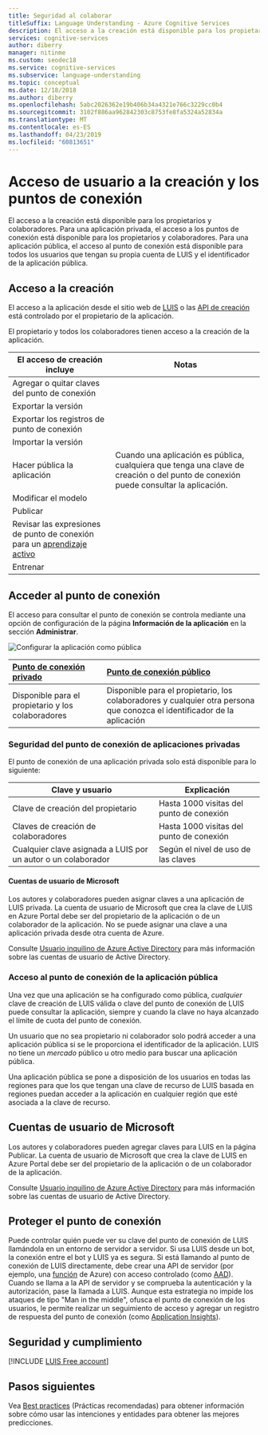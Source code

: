 ```yaml
---
title: Seguridad al colaborar
titleSuffix: Language Understanding - Azure Cognitive Services
description: El acceso a la creación está disponible para los propietarios y colaboradores. Para una aplicación privada, el acceso a los puntos de conexión está disponible para los propietarios y colaboradores.
services: cognitive-services
author: diberry
manager: nitinme
ms.custom: seodec18
ms.service: cognitive-services
ms.subservice: language-understanding
ms.topic: conceptual
ms.date: 12/18/2018
ms.author: diberry
ms.openlocfilehash: 5abc2026362e19b406b34a4321e766c3229cc0b4
ms.sourcegitcommit: 3102f886aa962842303c8753fe8fa5324a52834a
ms.translationtype: MT
ms.contentlocale: es-ES
ms.lasthandoff: 04/23/2019
ms.locfileid: "60813651"
---
```

# <a name="authoring-and-endpoint-user-access"></a>Acceso de usuario a la creación y los puntos de conexión
El acceso a la creación está disponible para los propietarios y colaboradores. Para una aplicación privada, el acceso a los puntos de conexión está disponible para los propietarios y colaboradores. Para una aplicación pública, el acceso al punto de conexión está disponible para todos los usuarios que tengan su propia cuenta de LUIS y el identificador de la aplicación pública. 

## <a name="access-to-authoring"></a>Acceso a la creación
El acceso a la aplicación desde el sitio web de [LUIS](luis-reference-regions.md#luis-website) o las [API de creación](https://aka.ms/luis-authoring-apis) está controlado por el propietario de la aplicación. 

El propietario y todos los colaboradores tienen acceso a la creación de la aplicación. 

|El acceso de creación incluye|Notas|
|--|--|
|Agregar o quitar claves del punto de conexión||
|Exportar la versión||
|Exportar los registros de punto de conexión||
|Importar la versión||
|Hacer pública la aplicación|Cuando una aplicación es pública, cualquiera que tenga una clave de creación o del punto de conexión puede consultar la aplicación.|
|Modificar el modelo|
|Publicar|
|Revisar las expresiones de punto de conexión para un [aprendizaje activo](luis-how-to-review-endpoint-utterances.md)|
|Entrenar|

## <a name="access-to-endpoint"></a>Acceder al punto de conexión

El acceso para consultar el punto de conexión se controla mediante una opción de configuración de la página **Información de la aplicación** en la sección **Administrar**. 

![Configurar la aplicación como pública](./media/luis-concept-security/set-application-as-public.png)

|[Punto de conexión privado](#private-app-endpoint-security)|[Punto de conexión público](#public-app-endpoint-access)|
|:--|:--|
|Disponible para el propietario y los colaboradores|Disponible para el propietario, los colaboradores y cualquier otra persona que conozca el identificador de la aplicación|

### <a name="private-app-endpoint-security"></a>Seguridad del punto de conexión de aplicaciones privadas

El punto de conexión de una aplicación privada solo está disponible para lo siguiente:

|Clave y usuario|Explicación|
|--|--|
|Clave de creación del propietario| Hasta 1000 visitas del punto de conexión|
|Claves de creación de colaboradores| Hasta 1000 visitas del punto de conexión|
|Cualquier clave asignada a LUIS por un autor o un colaborador|Según el nivel de uso de las claves|

#### <a name="microsoft-user-accounts"></a>Cuentas de usuario de Microsoft

Los autores y colaboradores pueden asignar claves a una aplicación de LUIS privada. La cuenta de usuario de Microsoft que crea la clave de LUIS en Azure Portal debe ser del propietario de la aplicación o de un colaborador de la aplicación. No se puede asignar una clave a una aplicación privada desde otra cuenta de Azure.

Consulte [Usuario inquilino de Azure Active Directory](luis-how-to-collaborate.md#azure-active-directory-tenant-user) para más información sobre las cuentas de usuario de Active Directory. 

### <a name="public-app-endpoint-access"></a>Acceso al punto de conexión de la aplicación pública

Una vez que una aplicación se ha configurado como pública, _cualquier_ clave de creación de LUIS válida o clave del punto de conexión de LUIS puede consultar la aplicación, siempre y cuando la clave no haya alcanzado el límite de cuota del punto de conexión.

Un usuario que no sea propietario ni colaborador solo podrá acceder a una aplicación pública si se le proporciona el identificador de la aplicación. LUIS no tiene un _mercado_ público u otro medio para buscar una aplicación pública.  

Una aplicación pública se pone a disposición de los usuarios en todas las regiones para que los que tengan una clave de recurso de LUIS basada en regiones puedan acceder a la aplicación en cualquier región que esté asociada a la clave de recurso.

## <a name="microsoft-user-accounts"></a>Cuentas de usuario de Microsoft

Los autores y colaboradores pueden agregar claves para LUIS en la página Publicar. La cuenta de usuario de Microsoft que crea la clave de LUIS en Azure Portal debe ser del propietario de la aplicación o de un colaborador de la aplicación. 

Consulte [Usuario inquilino de Azure Active Directory](luis-how-to-collaborate.md#azure-active-directory-tenant-user) para más información sobre las cuentas de usuario de Active Directory. 

## <a name="securing-the-endpoint"></a>Proteger el punto de conexión 

Puede controlar quién puede ver su clave del punto de conexión de LUIS llamándola en un entorno de servidor a servidor. Si usa LUIS desde un bot, la conexión entre el bot y LUIS ya es segura. Si está llamando al punto de conexión de LUIS directamente, debe crear una API de servidor (por ejemplo, una [función](https://azure.microsoft.com/services/functions/) de Azure) con acceso controlado (como [AAD](https://azure.microsoft.com/services/active-directory/)). Cuando se llama a la API de servidor y se comprueba la autenticación y la autorización, pase la llamada a LUIS. Aunque esta estrategia no impide los ataques de tipo "Man in the middle", ofusca el punto de conexión de los usuarios, le permite realizar un seguimiento de acceso y agregar un registro de respuesta del punto de conexión (como [Application Insights](https://azure.microsoft.com/services/application-insights/)).  

## <a name="security-compliance"></a>Seguridad y cumplimiento
 
[!INCLUDE [LUIS Free account](../../../includes/cognitive-services-luis-security-compliance.md)]

## <a name="next-steps"></a>Pasos siguientes

Vea [Best practices](luis-concept-best-practices.md) (Prácticas recomendadas) para obtener información sobre cómo usar las intenciones y entidades para obtener las mejores predicciones.
